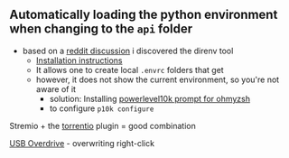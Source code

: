 

## Automatically loading the python environment when changing to the `api` folder

- based on a [reddit discussion](https://www.reddit.com/r/zsh/comments/omgzcy/best_plugin_to_autosource_python_virtualenv_when/) i discovered the direnv tool
	- [Installation instructions](https://direnv.net/) 
	- It allows one to create local `.envrc` folders that get
	- however, it does not show the current environment, so you're not aware of it
		- solution: Installing [powerlevel10k prompt for ohmyzsh](https://dev.to/abdfnx/oh-my-zsh-powerlevel10k-cool-terminal-1no0)
		- to configure `p10k configure`


Stremio  + the [torrentio](https://torrentio.strem.fun/lite/configure) plugin = good combination

[USB Overdrive](https://www.usboverdrive.com/index.php/download/) - overwriting right-click



